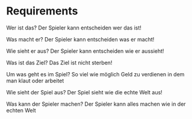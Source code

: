 # Requirements

Wer ist das? Der Spieler kann entscheiden wer das ist!

Was macht er? Der Spieler kann entscheiden was er macht!

Wie sieht er aus? Der Spieler kann entscheiden wie er aussieht!

Was ist das Ziel? Das Ziel ist nicht sterben!

Um was geht es im Spiel? So viel wie möglich Geld zu verdienen in dem man klaut oder arbeitet

Wie sieht der Spiel aus? Der Spiel sieht wie die echte Welt aus!

Was kann der Spieler machen? Der Spieler kann alles machen wie in der echten Welt